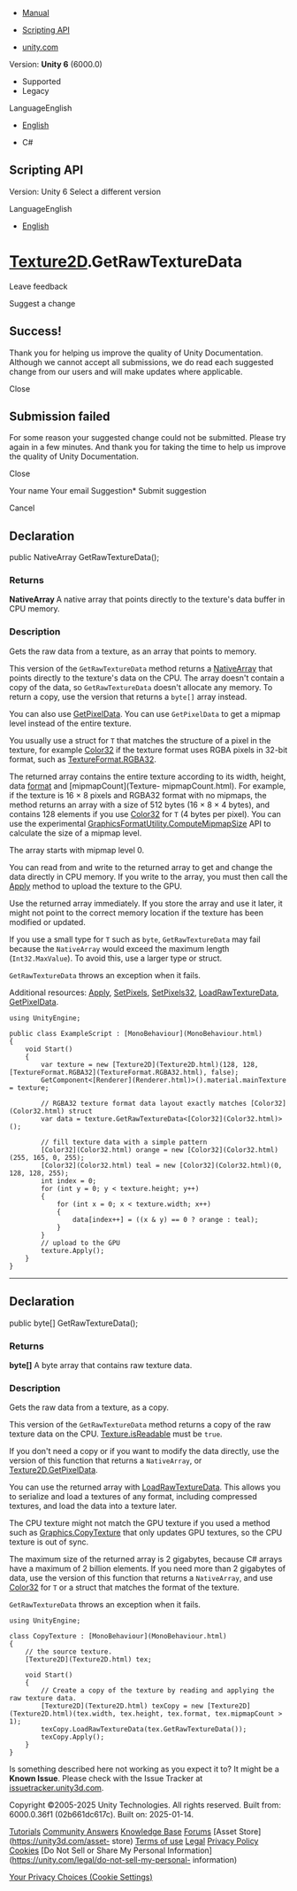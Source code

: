 [ ]()

  * [Manual](../Manual/index.html)
  * [Scripting API](../ScriptReference/index.html)

  * [unity.com](https://unity.com/)

Version: **Unity 6** (6000.0)

  * Supported
  * Legacy

LanguageEnglish

  * [English]()

  * C#

[ ](https://docs.unity3d.com)

## Scripting API

Version: Unity 6 Select a different version

LanguageEnglish

  * [English]()

#  [Texture2D](Texture2D.html).GetRawTextureData

Leave feedback

Suggest a change

## Success!

Thank you for helping us improve the quality of Unity Documentation. Although
we cannot accept all submissions, we do read each suggested change from our
users and will make updates where applicable.

Close

## Submission failed

For some reason your suggested change could not be submitted. Please <a>try
again</a> in a few minutes. And thank you for taking the time to help us
improve the quality of Unity Documentation.

Close

Your name Your email Suggestion* Submit suggestion

Cancel

[ ]()

## Declaration

public NativeArray<T> GetRawTextureData();

### Returns

**NativeArray <T>** A native array that points directly to the texture's data
buffer in CPU memory.

### Description

Gets the raw data from a texture, as an array that points to memory.

This version of the `GetRawTextureData` method returns a
[NativeArray<T0>](Unity.Collections.NativeArray_1.html) that points directly
to the texture's data on the CPU. The array doesn't contain a copy of the
data, so `GetRawTextureData` doesn't allocate any memory. To return a copy,
use the version that returns a `byte[]` array instead.  
  
You can also use [GetPixelData](Texture2D.GetPixelData.html). You can use
`GetPixelData` to get a mipmap level instead of the entire texture.  
  
You usually use a struct for `T` that matches the structure of a pixel in the
texture, for example [Color32](Color32.html) if the texture format uses RGBA
pixels in 32-bit format, such as
[TextureFormat.RGBA32](TextureFormat.RGBA32.html).  
  
The returned array contains the entire texture according to its width, height,
data [format](Texture2D-format.html) and [mipmapCount](Texture-
mipmapCount.html). For example, if the texture is 16 × 8 pixels and RGBA32
format with no mipmaps, the method returns an array with a size of 512 bytes
(16 × 8 × 4 bytes), and contains 128 elements if you use
[Color32](Color32.html) for `T` (4 bytes per pixel). You can use the
experimental
[GraphicsFormatUtility.ComputeMipmapSize](Experimental.Rendering.GraphicsFormatUtility.ComputeMipmapSize.html)
API to calculate the size of a mipmap level.  
  
The array starts with mipmap level 0.  
  
You can read from and write to the returned array to get and change the data
directly in CPU memory. If you write to the array, you must then call the
[Apply](Texture2D.Apply.html) method to upload the texture to the GPU.  
  
Use the returned array immediately. If you store the array and use it later,
it might not point to the correct memory location if the texture has been
modified or updated.  
  
If you use a small type for `T` such as `byte`, `GetRawTextureData` may fail
because the `NativeArray` would exceed the maximum length (`Int32.MaxValue`).
To avoid this, use a larger type or struct.  
  
`GetRawTextureData` throws an exception when it fails.  
  
Additional resources: [Apply](Texture2D.Apply.html),
[SetPixels](Texture2D.SetPixels.html),
[SetPixels32](Texture2D.SetPixels32.html),
[LoadRawTextureData](Texture2D.LoadRawTextureData.html),
[GetPixelData](Texture2D.GetPixelData.html).

    
    
    using UnityEngine;  
      
    public class ExampleScript : [MonoBehaviour](MonoBehaviour.html)
    {
        void Start()
        {
            var texture = new [Texture2D](Texture2D.html)(128, 128, [TextureFormat.RGBA32](TextureFormat.RGBA32.html), false);
            GetComponent<[Renderer](Renderer.html)>().material.mainTexture = texture;  
      
            // RGBA32 texture format data layout exactly matches [Color32](Color32.html) struct
            var data = texture.GetRawTextureData<[Color32](Color32.html)>();  
      
            // fill texture data with a simple pattern
            [Color32](Color32.html) orange = new [Color32](Color32.html)(255, 165, 0, 255);
            [Color32](Color32.html) teal = new [Color32](Color32.html)(0, 128, 128, 255);
            int index = 0;
            for (int y = 0; y < texture.height; y++)
            {
                for (int x = 0; x < texture.width; x++)
                {
                    data[index++] = ((x & y) == 0 ? orange : teal);
                }
            }
            // upload to the GPU
            texture.Apply();
        }
    }
    

* * *

## Declaration

public byte[] GetRawTextureData();

### Returns

**byte[]** A byte array that contains raw texture data.

### Description

Gets the raw data from a texture, as a copy.

This version of the `GetRawTextureData` method returns a copy of the raw
texture data on the CPU. [Texture.isReadable](Texture-isReadable.html) must be
`true`.  
  
If you don't need a copy or if you want to modify the data directly, use the
version of this function that returns a `NativeArray`, or
[Texture2D.GetPixelData](Texture2D.GetPixelData.html).  
  
You can use the returned array with
[LoadRawTextureData](Texture2D.LoadRawTextureData.html). This allows you to
serialize and load a textures of any format, including compressed textures,
and load the data into a texture later.  
  
The CPU texture might not match the GPU texture if you used a method such as
[Graphics.CopyTexture](Graphics.CopyTexture.html) that only updates GPU
textures, so the CPU texture is out of sync.  
  
The maximum size of the returned array is 2 gigabytes, because C# arrays have
a maximum of 2 billion elements. If you need more than 2 gigabytes of data,
use the version of this function that returns a `NativeArray`, and use
[Color32](Color32.html) for `T` or a struct that matches the format of the
texture.  
  
`GetRawTextureData` throws an exception when it fails.

    
    
    using UnityEngine;  
      
    class CopyTexture : [MonoBehaviour](MonoBehaviour.html)
    {
        // the source texture.
        [Texture2D](Texture2D.html) tex;  
      
        void Start()
        {
            // Create a copy of the texture by reading and applying the raw texture data.
            [Texture2D](Texture2D.html) texCopy = new [Texture2D](Texture2D.html)(tex.width, tex.height, tex.format, tex.mipmapCount > 1);
            texCopy.LoadRawTextureData(tex.GetRawTextureData());
            texCopy.Apply();
        }
    }
    

Is something described here not working as you expect it to? It might be a
**Known Issue**. Please check with the Issue Tracker at
[issuetracker.unity3d.com](https://issuetracker.unity3d.com).

Copyright ©2005-2025 Unity Technologies. All rights reserved. Built from:
6000.0.36f1 (02b661dc617c). Built on: 2025-01-14.

[Tutorials](https://unity3d.com/learn) [Community
Answers](https://answers.unity3d.com) [Knowledge
Base](https://support.unity3d.com/hc/en-us)
[Forums](https://forum.unity3d.com) [Asset Store](https://unity3d.com/asset-
store) [Terms of use](https://docs.unity3d.com/Manual/TermsOfUse.html)
[Legal](https://unity.com/legal) [Privacy
Policy](https://unity.com/legal/privacy-policy)
[Cookies](https://unity.com/legal/cookie-policy) [Do Not Sell or Share My
Personal Information](https://unity.com/legal/do-not-sell-my-personal-
information)

[Your Privacy Choices (Cookie Settings)](javascript:void\(0\);)

